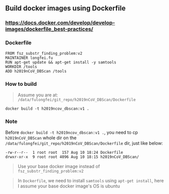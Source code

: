 ## Build docker images using Dockerfile

### https://docs.docker.com/develop/develop-images/dockerfile_best-practices/



### Dockerfile
```
FROM fsz_substr_finding_problem:v2
MAINTAINER longfei.fu
RUN apt-get update && apt-get install -y samtools
WORKDIR /tools
ADD h2019nCoV_DBScan /tools
```


### How to build
> Assume you are at: `/data/fulongfei/git_repo/h2019nCoV_DBScan/Dockerfile`

`docker build -t h2019ncov_dbscan:v1 .`


### Note
Before `docker build -t h2019ncov_dbscan:v1 .`, you need to cp `h2019nCoV_DBScan` whole dir on the `/data/fulongfei/git_repo/h2019nCoV_DBScan/Dockerfile` dir, just like below:

```
-rw-r--r--  1 root root  157 Aug 10 18:24 Dockerfile
drwxr-xr-x  9 root root 4096 Aug 10 18:15 h2019nCoV_DBScan/
``` 


> Use your base docker image instead of `fsz_substr_finding_problem:v2`

> In `Dockerfile`, we need to install `samtools` using `apt-get install`, here I assume your base docker image's OS is ubuntu